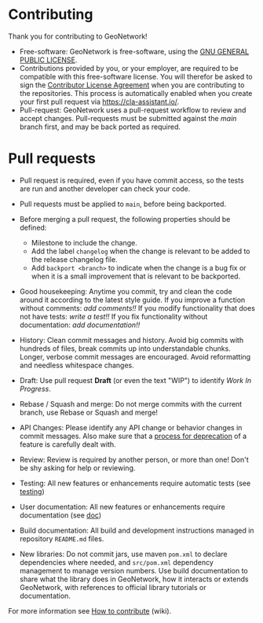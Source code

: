# Contributing

Thank you for contributing to GeoNetwork!

* Free-software: GeoNetwork is free-software, using the [GNU GENERAL PUBLIC LICENSE](LICENSE.md).
* Contributions provided by you, or your employer, are required to be compatible with this free-software license. You will therefor be asked to sign the [Contributor License Agreement](https://cla-assistant.io/geonetwork/) when you are contributing to the repositories. This process is automatically enabled when you create your first pull request via https://cla-assistant.io/.
* Pull-request: GeoNetwork uses a pull-request workflow to review and accept changes. Pull-requests must be submitted against the *main* branch first, and may be back ported as required.

# Pull requests

* Pull request is required, even if you have commit access, so the tests are run and another developer can check your code.

* Pull requests must be applied to `main`, before being backported.

* Before merging a pull request, the following properties should be defined:

  - Milestone to include the change.
  - Add the label `changelog` when the change is relevant to be added to the release changelog file.
  - Add `backport <branch>` to indicate when the change is a bug fix or when it is a small improvement that is relevant to be backported.

* Good housekeeping: Anytime you commit, try and clean the code around it according to the latest style guide. If you improve a function without comments: _add comments!!_ If you modify functionality that does not have tests: _write a test!!_ If you fix functionality without documentation: _add documentation!!_
  
* History: Clean commit messages and history. Avoid big commits with hundreds of files, break commits up into understandable chunks. Longer, verbose commit messages are encouraged. Avoid reformatting and needless whitespace changes.

* Draft: Use pull request **Draft** (or even the text "WIP") to identify _Work In Progress_.
  
* Rebase / Squash and merge: Do not merge commits with the current branch, use Rebase or Squash and merge!
  
* API Changes: Please identify any API change or behavior changes in commit messages. Also make sure that a [process for deprecation](PROCESS_FOR_DEPRECATION.md) of a feature is carefully dealt with.

* Review: Review is required by another person, or more than one! Don't be shy asking for help or reviewing.

* Testing: All new features or enhancements require automatic tests (see [testing](software_development/TESTING.md))

* User documentation: All new features or enhancements require documentation (see [doc](https://github.com/geonetwork/doc))

* Build documentation: All build and development instructions managed in repository `README.md` files.

* New libraries: Do not commit jars, use maven `pom.xml` to declare dependencies where needed, and `src/pom.xml` dependency management to manage version numbers. Use build documentation to share what the library does in GeoNetwork, how it interacts or extends GeoNetwork, with references to official library tutorials or documentation.

For more information see [How to contribute](https://github.com/geonetwork/core-geonetwork/wiki/How-to-contribute) (wiki).
